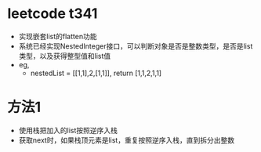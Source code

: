 # leetcode t341
- 实现嵌套list的flatten功能
- 系统已经实现NestedInteger接口，可以判断对象是否是整数类型，是否是list类型，以及获得整型值和list值
- eg,
    - nestedList = [[1,1],2,[1,1]], return [1,1,2,1,1]
    
    
# 方法1    
- 使用栈把加入的list按照逆序入栈
- 获取next时，如果栈顶元素是list，重复按照逆序入栈，直到拆分出整数
